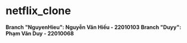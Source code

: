 # netflix_clone

**Branch "NguyenHieu": Nguyễn Văn Hiếu - 22010103**
**Branch "Duyy": Phạm Văn Duy - 22010068**
